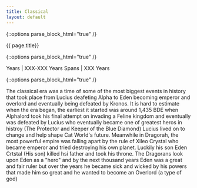 ```yaml
---
title: Classical 
layout: default
---
```


{::options parse_block_html="true" /}

<div class="row">
<div class="col-md-3">
<div class="panel panel-default no-padding">
<div class="panel-heading">
{{ page.title}}
</div>
<div class="panel-body">
</div>
<div class="panel-body">
  
{::options parse_block_html="true" /}

Years | XXX-XXX Years
Spans | XXX Years

</div>
</div>
</div>
<div class="col-md-9">
  
{::options parse_block_html="true" /}

The classical era was a time of some of the most biggest events in history that took place from Lucius deafeting Alpha to Eden becoming emperor and overlord and eventually being defeated by Kronos. It is hard to estimate when the era began, the earliest it started was around 1,435 BDE when Alphalord took his final attempt on invading a Feline kingdom and eventually was defeated by Lucius who eventually became one of greatest heros in histroy (The Protector and Keeper of the Blue Diamond) Lucius lived on to change and help shape Cat World's future. Meanwhile in Dragorah, the most powerful empire was falling apart by the rule of Xileo Crystal who became emperor and tried destroying his own planet. Luckily his son Eden Crtstal (His son) killed hsi father and took his throne. The Dragorans look upon Eden as a "hero" and by the next thousand years Eden was a great and fair ruler but over the years he became sick and wicked by his powers that made him so great and he wanted to become an Overlord (a type of god) 

</div>
</div>
